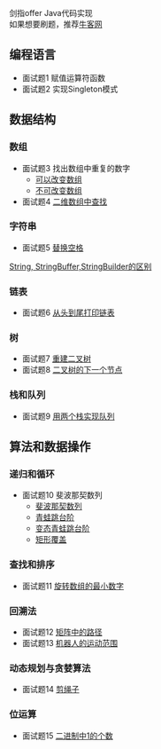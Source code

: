 剑指offer Java代码实现  
如果想要刷题，推荐[牛客网](https://www.nowcoder.com/ta/coding-interviews)
## 编程语言
- 面试题1 赋值运算符函数
- 面试题2 实现Singleton模式
## 数据结构
### 数组

- 面试题3 找出数组中重复的数字
    - [可以改变数组](/src/question/Question3_1.java)
    - [不可改变数组](/src/question/Question3_2.java)
- 面试题4 [二维数组中查找](/src/question/Question4.java)
### 字符串
- 面试题5 [替换空格](/src/question/Question5.java)  

[String, StringBuffer,StringBuilder的区别](https://www.nowcoder.com/questionTerminal/abbd386334344d9c8df4a0ac918d3e0f?toCommentId=374798)

### 链表
- 面试题6 [从头到尾打印链表](/src/question/Question6.java) 
### 树
- 面试题7 [重建二叉树](src/question/Q7reConstructBinaryTree.java)
- 面试题8 [二叉树的下一个节点](/src/question/Question8.java)
### 栈和队列
- 面试题9 [用两个栈实现队列](/src/question/Question9.java)
## 算法和数据操作
### 递归和循环
- 面试题10 斐波那契数列
    - [斐波那契数列](/src/question/Question10_Fib.java)
    - [青蛙跳台阶](/src/question/Question10_JumpFloor.java)
    - [变态青蛙跳台阶](/src/question/Question10_JumpFloorII.java)
    - [矩形覆盖](/src/question/Question10_RectCover.java)
### 查找和排序
- 面试题11 [旋转数组的最小数字](/src/question/Question11.java)
### 回溯法  
- 面试题12 [矩阵中的路径](/src/question/Question12.java)
- 面试题13 [机器人的运动范围](/src/question/Question13.java)
### 动态规划与贪婪算法
- 面试题14 [剪绳子](/src/question/Question14.java)
### 位运算
- 面试题15 [二进制中1的个数](/src/question/Question15.java)